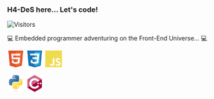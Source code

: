 ### H4-DeS here... Let's code! 
![Visitors](https://api.visitorbadge.io/api/visitors?path=http%3A%2F%2Fgithub.com%2FH4-Des&label=visitors&countColor=%23ba88c8&style=plastic)


💻 Embedded programmer adventuring on the Front-End Universe... 💻


<img alt="HTML5" heigth= "30" width= "40" src="https://raw.githubusercontent.com/devicons/devicon/master/icons/html5/html5-original.svg"></img>  <img heigth= "30" width= "40" src="https://raw.githubusercontent.com/devicons/devicon/master/icons/css3/css3-original.svg"></img>   <img heigth= "30" width= "40" src="https://raw.githubusercontent.com/devicons/devicon/master/icons/javascript/javascript-plain.svg"></img>

<img heigth= "30" width= "40" src="https://raw.githubusercontent.com/izumin5210/emojipack-for-devicon/master/png/python.png"></img>  <img heigth= "30" width= "40" src="https://raw.githubusercontent.com/izumin5210/emojipack-for-devicon/master/png/cplusplus.png"></img>


<!--
**H4-DeS/H4-DeS** is a ✨ _special_ ✨ repository because its `README.md` (this file) appears on your GitHub profile.

Here are some ideas to get you started:

- 🔭 I’m currently working on ...
- 🌱 I’m currently learning ...
- 👯 I’m looking to collaborate on ...
- 🤔 I’m looking for help with ...
- 💬 Ask me about ...
- 📫 How to reach me: ...
- 😄 Pronouns: ...
- ⚡ Fun fact: ...
-->
